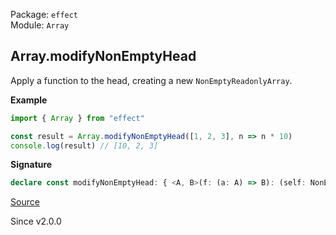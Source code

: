 Package: `effect`<br />
Module: `Array`<br />

## Array.modifyNonEmptyHead

Apply a function to the head, creating a new `NonEmptyReadonlyArray`.

**Example**

```ts
import { Array } from "effect"

const result = Array.modifyNonEmptyHead([1, 2, 3], n => n * 10)
console.log(result) // [10, 2, 3]
```

**Signature**

```ts
declare const modifyNonEmptyHead: { <A, B>(f: (a: A) => B): (self: NonEmptyReadonlyArray<A>) => NonEmptyArray<A | B>; <A, B>(self: NonEmptyReadonlyArray<A>, f: (a: A) => B): NonEmptyArray<A | B>; }
```

[Source](https://github.com/Effect-TS/effect/tree/main/packages/effect/src/Array.ts#L1647)

Since v2.0.0